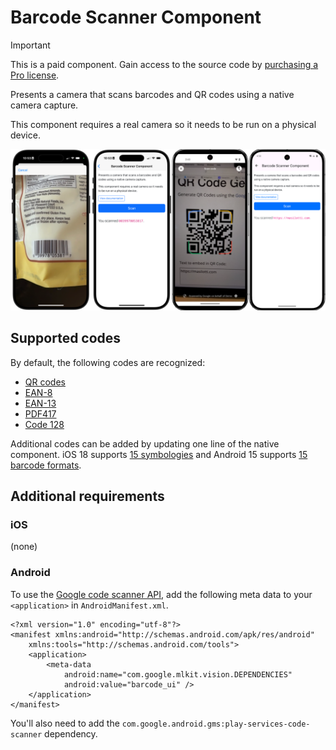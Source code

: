 # Barcode Scanner Component

> [!IMPORTANT]
> This is a paid component. Gain access to the source code by [purchasing a Pro license](https://buy.https://buy.stripe.com/fZeaF6bn9b9d4Pm14b?prefilled_promo_code=EARLYACCESSstripe.com/fZeaF6bn9b9d4Pm14b).

Presents a camera that scans barcodes and QR codes using a native camera capture.

This component requires a real camera so it needs to be run on a physical device.

![Barcode Scanner Component examples](/resources/screenshots/barcode-scanner.png)

## Supported codes

By default, the following codes are recognized:

* [QR codes](https://en.wikipedia.org/wiki/QR_code)
* [EAN-8](https://en.wikipedia.org/wiki/EAN-8)
* [EAN-13](https://en.wikipedia.org/wiki/International_Article_Number)
* [PDF417](https://en.wikipedia.org/wiki/PDF417)
* [Code 128](https://en.wikipedia.org/wiki/Code_128)

Additional codes can be added by updating one line of the native component. iOS 18 supports [15 symbologies](https://developer.apple.com/documentation/vision/vnbarcodesymbology/code93-2geph#Supported-Symbologies) and Android 15 supports [15 barcode formats](https://developers.google.com/android/reference/com/google/mlkit/vision/barcode/common/Barcode.BarcodeFormat).

## Additional requirements

### iOS

(none)

### Android

To use the [Google code scanner API](https://developers.google.com/ml-kit/vision/barcode-scanning/code-scanner), add the following meta data to your `<application>` in `AndroidManifest.xml`.

```
<?xml version="1.0" encoding="utf-8"?>
<manifest xmlns:android="http://schemas.android.com/apk/res/android"
    xmlns:tools="http://schemas.android.com/tools">
    <application>
        <meta-data
            android:name="com.google.mlkit.vision.DEPENDENCIES"
            android:value="barcode_ui" />
    </application>
</manifest>
```

You'll also need to add the `com.google.android.gms:play-services-code-scanner` dependency.

